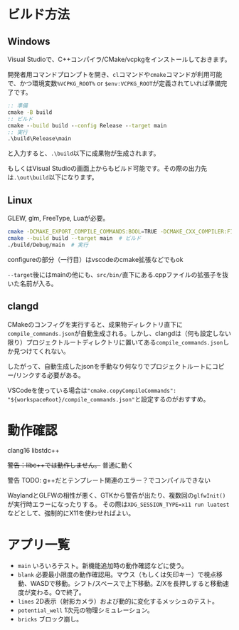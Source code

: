 # ビルド方法

## Windows

Visual Studioで、C++コンパイラ/CMake/vcpkgをインストールしておきます。

開発者用コマンドプロンプトを開き、`cl`コマンドや`cmake`コマンドが利用可能で、かつ環境変数`%VCPKG_ROOT%` or `$env:VCPKG_ROOT`が定義されていれば準備完了です。

```bat
:: 準備
cmake -B build
:: ビルド
cmake --build build --config Release --target main
:: 実行
.\build\Release\main
```

と入力すると、`.\build`以下に成果物が生成されます。

もしくはVisual Studioの画面上からもビルド可能です。その際の出力先は`.\out\build`以下になります。


## Linux

GLEW, glm, FreeType, Luaが必要。
```bash
cmake -DCMAKE_EXPORT_COMPILE_COMMANDS:BOOL=TRUE -DCMAKE_CXX_COMPILER:FILEPATH=clang++ -B ./build -G "Ninja Multi-Config"
cmake --build build --target main  # ビルド
./build/Debug/main  # 実行
```
configureの部分（一行目）はvscodeのcmake拡張などでもok

`--target`後にはmainの他にも、`src/bin/`直下にある.cppファイルの拡張子を抜いた名前が入る。

## clangd

CMakeのコンフィグを実行すると、成果物ディレクトリ直下に`compile_commands.json`が自動生成される。しかし、clangdは（何も設定しない限り）プロジェクトルートディレクトリに置いてある`compile_commands.json`しか見つけてくれない。

したがって、自動生成したjsonを手動なり何なりでプロジェクトルートにコピー/リンクする必要がある。

VSCodeを使っている場合は`"cmake.copyCompileCommands": "${workspaceRoot}/compile_commands.json"`と設定するのがおすすめ。


# 動作確認
clang16
libstdc++

~~警告：libc++では動作しません。~~ 普通に動く

警告 TODO: g++だとテンプレート関連のエラー？でコンパイルできない


WaylandとGLFWの相性が悪く、GTKから警告が出たり、複数回の`glfwInit()`が実行時エラーになったりする。
その際は`XDG_SESSION_TYPE=x11 run luatest`などとして、強制的にX11を使わせればよい。


# アプリ一覧
- `main` いろいろテスト。新機能追加時の動作確認などに使う。
- `blank` 必要最小限度の動作確認用。マウス（もしくは矢印キー）で視点移動、WASDで移動。シフト/スペースで上下移動。Z/Xを長押しすると移動速度が変わる。Qで終了。
- `lines` 2D表示（射影カメラ）および動的に変化するメッシュのテスト。
- `potential_well` 1次元の物理シミュレーション。
- `bricks` ブロック崩し。
